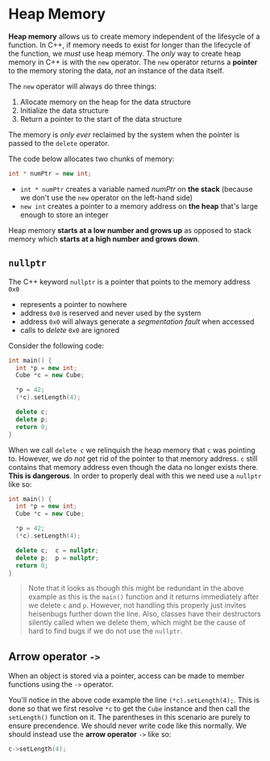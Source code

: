 # Heap Memory

**Heap memory** allows us to create memory independent of the lifesycle of a function. In C++, if memory needs to exist for longer than the lifecycle of the function, we _must_ use heap memory. The _only_ way to create heap memory in C++ is with the `new` operator. The `new` operator returns a **pointer** to the memory storing the data, _not_ an instance of the data itself.

The `new` operator will always do three things:

1. Allocate memory on the heap for the data structure
2. Initialize the data structure
3. Return a pointer to the start of the data structure

The memory is _only ever_ reclaimed by the system when the pointer is passed to the `delete` operator.

The code below allocates two chunks of memory:

```c++
int * numPtr = new int;
```

- `int * numPtr` creates a variable named _numPtr_ on **the stack** (because we don't use the `new` operator on the left-hand side)
- `new int` creates a pointer to a memory address on **the heap** that's large enough to store an integer

Heap memory **starts at a low number and grows up** as opposed to stack memory which **starts at a high number and grows down**.

## `nullptr`

The C++ keyword `nullptr` is a pointer that points to the memory address `0x0`

- represents a pointer to nowhere
- address `0x0` is reserved and never used by the system
- address `0x0` will always generate a _segmentation fault_ when accessed
- calls to _delete_ `0x0` are ignored

Consider the following code:

```c++
int main() {
  int *p = new int;
  Cube *c = new Cube;

  *p = 42;
  (*c).setLength(4);

  delete c;
  delete p;
  return 0;
}
```

When we call `delete c` we relinquish the heap memory that `c` was pointing to. However, we _do not_ get rid of the pointer to that memory address. `c` still contains that memory address even though the data no longer exists there. **This is dangerous**. In order to properly deal with this we need use a `nullptr` like so:

```c++
int main() {
  int *p = new int;
  Cube *c = new Cube;

  *p = 42;
  (*c).setLength(4);

  delete c;  c = nullptr;
  delete p;  p = nullptr;
  return 0;
}
```

> Note that it looks as though this might be redundant in the above example as this is the `main()` function and it returns immediately after we delete `c` and `p`. However, not handling this properly just invites heisenbugs further down the line. Also, classes have their destructors silently called when we delete them, which might be the cause of hard to find bugs if we do not use the `nullptr`.

## Arrow operator `->`

When an object is stored via a pointer, access can be made to member functions using the `->` operator.

You'll notice in the above code example the line `(*c).setLength(4);`. This is done so that we first resolve `*c` to get the `Cube` instance and then call the `setLength()` function on it. The parentheses in this scenario are purely to ensure precendence. We should never write code like this normally. We should instead use the **arrow operator** `->` like so:

```c++
c->setLength(4);
```

